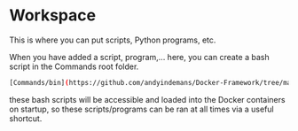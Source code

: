 # Workspace

This is where you can put scripts, Python programs, etc.

When you have added a script, program,... here, you can create a bash script in the Commands root folder.
```bash
[Commands/bin](https://github.com/andyindemans/Docker-Framework/tree/main/Commands/bin) 
```

these bash scripts will be accessible and loaded into the Docker containers on startup, so these scripts/programs can be ran at all times via a useful shortcut.
